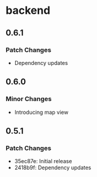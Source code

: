 # backend

## 0.6.1

### Patch Changes

- Dependency updates

## 0.6.0

### Minor Changes

- Introducing map view

## 0.5.1

### Patch Changes

- 35ec87e: Initial release
- 2418b9f: Dependency updates
